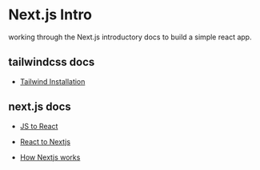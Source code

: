 # Next.js Intro

working through the Next.js introductory docs to build a simple react app.

## tailwindcss docs
- [Tailwind Installation](https://tailwindcss.com/docs/installation) 

## next.js docs

- [JS to React](https://nextjs.org/learn/foundations/from-javascript-to-react)

- [React to Nextjs](https://nextjs.org/learn/foundations/from-react-to-nextjs)

- [How Nextjs works](https://nextjs.org/learn/foundations/how-nextjs-works)

